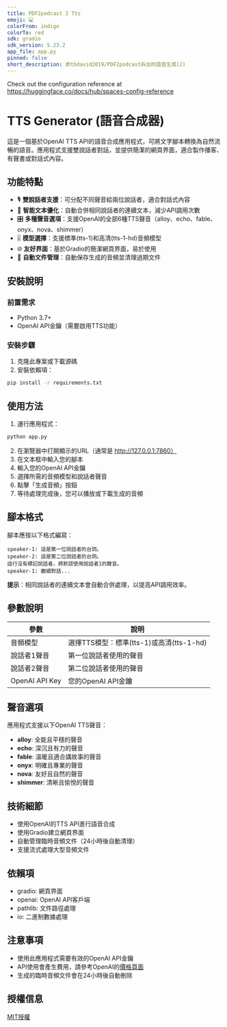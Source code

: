 ```yaml
---
title: PDF2podcast 2 Tts
emoji: 💻
colorFrom: indigo
colorTo: red
sdk: gradio
sdk_version: 5.23.2
app_file: app.py
pinned: false
short_description: 原tbdavid2019/PDF2podcast拆出的語音生成(2)
---
```


Check out the configuration reference at https://huggingface.co/docs/hub/spaces-config-reference



# TTS Generator (語音合成器)

這是一個基於OpenAI TTS API的語音合成應用程式，可將文字腳本轉換為自然流暢的語音。應用程式支援雙說話者對話，並提供簡潔的網頁界面，適合製作播客、有聲書或對話式內容。

## 功能特點

- 🎙️ **雙說話者支援**：可分配不同聲音給兩位說話者，適合對話式內容
- 🔄 **智能文本優化**：自動合併相同說話者的連續文本，減少API調用次數
- 🎛️ **多種聲音選項**：支援OpenAI的全部6種TTS聲音（alloy、echo、fable、onyx、nova、shimmer）
- 🎚️ **模型選擇**：支援標準(tts-1)和高清(tts-1-hd)音頻模型
- 🌐 **友好界面**：基於Gradio的簡潔網頁界面，易於使用
- 💾 **自動文件管理**：自動保存生成的音頻並清理過期文件

## 安裝說明

### 前置需求

- Python 3.7+
- OpenAI API金鑰（需要啟用TTS功能）

### 安裝步驟

1. 克隆此專案或下載源碼
2. 安裝依賴項：

```bash
pip install -r requirements.txt
```

## 使用方法

1. 運行應用程式：

```bash
python app.py
```

2. 在瀏覽器中打開顯示的URL（通常是 http://127.0.0.1:7860）
3. 在文本框中輸入您的腳本
4. 輸入您的OpenAI API金鑰
5. 選擇所需的音頻模型和說話者聲音
6. 點擊「生成音頻」按鈕
7. 等待處理完成後，您可以播放或下載生成的音頻

## 腳本格式

腳本應按以下格式編寫：

```
speaker-1: 這是第一位說話者的台詞。
speaker-2: 這是第二位說話者的台詞。
這行沒有標記說話者，將默認使用說話者1的聲音。
speaker-1: 繼續對話...
```

**提示**：相同說話者的連續文本會自動合併處理，以提高API調用效率。

## 參數說明

| 參數 | 說明 |
|------|------|
| 音頻模型 | 選擇TTS模型：標準(tts-1)或高清(tts-1-hd) |
| 說話者1聲音 | 第一位說話者使用的聲音 |
| 說話者2聲音 | 第二位說話者使用的聲音 |
| OpenAI API Key | 您的OpenAI API金鑰 |

## 聲音選項

應用程式支援以下OpenAI TTS聲音：

- **alloy**: 全能且平穩的聲音
- **echo**: 深沉且有力的聲音
- **fable**: 溫暖且適合講故事的聲音
- **onyx**: 明確且專業的聲音
- **nova**: 友好且自然的聲音
- **shimmer**: 清晰且愉悅的聲音

## 技術細節

- 使用OpenAI的TTS API進行語音合成
- 使用Gradio建立網頁界面
- 自動管理臨時音頻文件（24小時後自動清理）
- 支援流式處理大型音頻文件

## 依賴項

- gradio: 網頁界面
- openai: OpenAI API客戶端
- pathlib: 文件路徑處理
- io: 二進制數據處理

## 注意事項

- 使用此應用程式需要有效的OpenAI API金鑰
- API使用會產生費用，請參考OpenAI的[價格頁面](https://openai.com/pricing)
- 生成的臨時音頻文件會在24小時後自動刪除

## 授權信息

[MIT授權](https://opensource.org/licenses/MIT)
